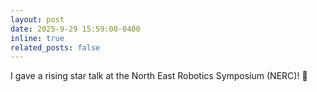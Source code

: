 ```yaml
---
layout: post
date: 2025-9-29 15:59:00-0400
inline: true
related_posts: false
---
```

I gave a rising star talk at the North East Robotics Symposium (NERC)! :tada:
